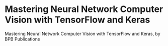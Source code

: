 # Mastering Neural Network Computer Vision with TensorFlow and Keras
 Mastering Neural Network Computer Vision with TensorFlow and Keras, by BPB Publications
